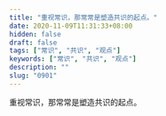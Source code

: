 ```yaml
---
title: "重视常识，那常常是塑造共识的起点。"
date: 2020-11-09T11:31:33+08:00
hidden: false
draft: false
tags: ["常识", "共识", "观点"]
keywords: ["常识", "共识", "观点"]
description: ""
slug: "0901"
---
```


重视常识，那常常是塑造共识的起点。
